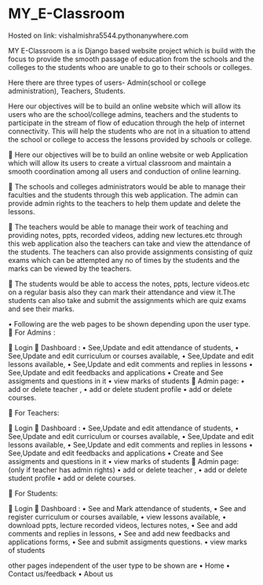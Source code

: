 # MY_E-Classroom
Hosted on link: vishalmishra5544.pythonanywhere.com

MY E-Classroom is a is Django based website project which is build with the focus to provide the smooth passage of education from the schools and the colleges to the students whoo are unable to go to their schools or colleges.

Here there are three types of users- Admin(school or college administration), Teachers, Students.

Here our objectives will be to build an online website which will allow its users who are the school/college admins, teachers and the students to participate in the stream of flow of education through the help of internet connectivity. This will help the students who are not in a situation to attend the school or college to access the lessons provided by schools or college. 

	Here our objectives will be to build an online website or web Application which will allow its users to create a virtual classroom and  maintain a smooth coordination among all  users and conduction of online learning.

	The schools and colleges administrators would be able to manage their faculties and the students through this web application. The admin can provide admin rights to the teachers to help them update and delete the lessons.

	The teachers would be able to manage their work  of teaching and providing notes, ppts, recorded videos, adding new lectures.etc through this web application also the teachers can take and view the attendance of the students. The teachers can also provide assignments consisting of quiz exams which can be attempted any no of times by the students and the marks can be viewed by the teachers.  

	The students would be able to access the notes, ppts, lecture videos.etc on a regular basis also they can mark their attendance and view it.The students can also take and submit the assignments which are quiz exams and see their marks.

•	Following are the web pages to be shown depending upon the user type.
	For Admins :

	Login
	Dashboard :
•	See,Update and edit attendance of students, 
•	See,Update and edit curriculum or courses available,
•	See,Update and edit lessons available, 
•	See,Update and edit comments and replies in lessons
•	See,Update and edit feedbacks and applications
•	Create and See assigments and questions in it 
•	view marks of students
	Admin page:
•	add or delete teacher ,
•	add or delete student profile
•	add or delete courses.


	For Teachers:

	Login
	Dashboard :
•	See,Update and edit attendance of students, 
•	See,Update and edit curriculum or courses available,
•	See,Update and edit lessons available, 
•	See,Update and edit comments and replies in lessons
•	See,Update and edit feedbacks and applications
•	Create and See assigments and questions in it 
•	view marks of students
	Admin page: (only if teacher has admin rights)
•	add or delete teacher ,
•	add or delete student profile
•	add or delete courses.


	For Students:

	Login
	Dashboard :
•	See and Mark attendance of students, 
•	See and register curriculum or courses available,
•	view lessons available, 
•	download ppts, lecture recorded videos, lectures notes,
•	See and add comments and replies in lessons,
•	See and add new feedbacks and applications forms,
•	See and submit assigments  questions.
•	view marks of students


other pages independent of the user type to be shown are
•	Home
•	Contact us/feedback
•	About us

